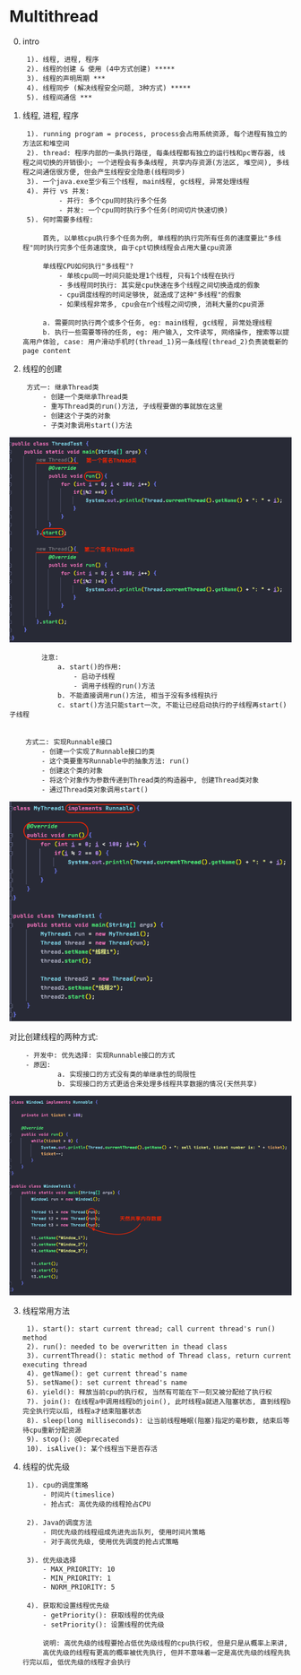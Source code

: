 # Multithread


0. intro
    
        1). 线程, 进程, 程序
        2). 线程的创建 & 使用 (4中方式创建) *****
        3). 线程的声明周期 *** 
        4). 线程同步 (解决线程安全问题, 3种方式) *****
        5). 线程间通信 ***


1. 线程, 进程, 程序

        1). running program = process, process会占用系统资源, 每个进程有独立的方法区和堆空间
        2). thread: 程序内部的一条执行路径, 每条线程都有独立的运行栈和pc寄存器, 线程之间切换的开销很小; 一个进程会有多条线程, 共享内存资源(方法区, 堆空间), 多线程之间通信很方便, 但会产生线程安全隐患(线程同步)
        3). 一个java.exe至少有三个线程, main线程, gc线程, 异常处理线程
        4). 并行 vs 并发: 
                - 并行: 多个cpu同时执行多个任务
                - 并发: 一个cpu同时执行多个任务(时间切片快速切换)
        5). 何时需要多线程:
            
            首先, 以单核cpu执行多个任务为例, 单线程的执行完所有任务的速度要比"多线程"同时执行完多个任务速度快, 由于cpt切换线程会占用大量cpu资源
            
            单线程CPU如何执行"多线程"?
                - 单核cpu同一时间只能处理1个线程, 只有1个线程在执行
                - 多线程同时执行: 其实是cpu快速在多个线程之间切换造成的假象
                - cpu调度线程的时间足够快, 就造成了这种"多线程"的假象
                - 如果线程非常多, cpu会在n个线程之间切换, 消耗大量的cpu资源
            
            a. 需要同时执行两个或多个任务, eg: main线程, gc线程, 异常处理线程
            b. 执行一些需要等待的任务, eg: 用户输入, 文件读写, 网络操作, 搜索等以提高用户体验, case: 用户滑动手机时(thread_1)另一条线程(thread_2)负责装载新的page content
            
            
2. 线程的创建

        方式一: 继承Thread类
            - 创建一个类继承Thread类
            - 重写Thread类的run()方法, 子线程要做的事就放在这里
            - 创建这个子类的对象
            - 子类对象调用start()方法
            
![CreateThreadByInheritThreadClass](imagePool/CreateThreadByInheritThreadClass.png)

            注意: 
                a. start()的作用: 
                    - 启动子线程
                    - 调用子线程的run()方法
                b. 不能直接调用run()方法, 相当于没有多线程执行
                c. start()方法只能start一次, 不能让已经启动执行的子线程再start()子线程
                
                
        方式二: 实现Runnable接口
            - 创建一个实现了Runnable接口的类
            - 这个类要重写Runnable中的抽象方法: run()
            - 创建这个类的对象
            - 将这个对象作为参数传递到Thread类的构造器中, 创建Thread类对象
            - 通过Thread类对象调用start()
 
 ![CreateThreadByImplementRunnableInterface](imagePool/CreateThreadByImplementRunnableInterface.png)
 
 
 对比创建线程的两种方式:
 
        - 开发中: 优先选择: 实现Runnable接口的方式
        - 原因: 
                a. 实现接口的方式没有类的单继承性的局限性
                b. 实现接口的方式更适合来处理多线程共享数据的情况(天然共享)
                
![ShareMemoryDataByPassRunnableObj](imagePool/ShareMemoryDataByPassRunnableObj.png)


3. 线程常用方法

        1). start(): start current thread; call current thread's run() method
        2). run(): needed to be overwritten in thead class
        3). currentThread(): static method of Thread class, return current executing thread
        4). getName(): get current thread's name
        5). setName(): set current thread's name
        6). yield(): 释放当前cpu的执行权, 当然有可能在下一刻又被分配给了执行权
        7). join(): 在线程a中调用线程b的join(), 此时线程a就进入阻塞状态, 直到线程b完全执行完以后, 线程a才结束阻塞状态
        8). sleep(long milliseconds): 让当前线程睡眠(阻塞)指定的毫秒数, 结束后等待cpu重新分配资源
        9). stop(): @Deprecated
        10). isAlive(): 某个线程当下是否存活
        
        
4. 线程的优先级

        1). cpu的调度策略
            - 时间片(timeslice)
            - 抢占式: 高优先级的线程抢占CPU
            
        2). Java的调度方法
            - 同优先级的线程组成先进先出队列, 使用时间片策略
            - 对于高优先级, 使用优先调度的抢占式策略
            
        3). 优先级选择
            - MAX_PRIORITY: 10
            - MIN_PRIORITY: 1
            - NORM_PRIORITY: 5
        
        4). 获取和设置线程优先级
            - getPriority(): 获取线程的优先级
            - setPriority(): 设置线程的优先级
            
            说明: 高优先级的线程要抢占低优先级线程的cpu执行权, 但是只是从概率上来讲, 
            高优先级的线程有更高的概率被优先执行, 但并不意味着一定是高优先级的线程先执行完以后, 低优先级的线程才会执行
